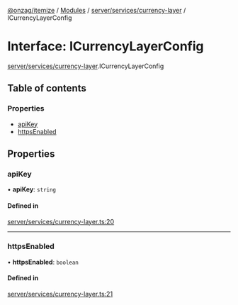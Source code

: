 [@onzag/itemize](../README.md) / [Modules](../modules.md) / [server/services/currency-layer](../modules/server_services_currency_layer.md) / ICurrencyLayerConfig

# Interface: ICurrencyLayerConfig

[server/services/currency-layer](../modules/server_services_currency_layer.md).ICurrencyLayerConfig

## Table of contents

### Properties

- [apiKey](server_services_currency_layer.ICurrencyLayerConfig.md#apikey)
- [httpsEnabled](server_services_currency_layer.ICurrencyLayerConfig.md#httpsenabled)

## Properties

### apiKey

• **apiKey**: `string`

#### Defined in

[server/services/currency-layer.ts:20](https://github.com/onzag/itemize/blob/5c2808d3/server/services/currency-layer.ts#L20)

___

### httpsEnabled

• **httpsEnabled**: `boolean`

#### Defined in

[server/services/currency-layer.ts:21](https://github.com/onzag/itemize/blob/5c2808d3/server/services/currency-layer.ts#L21)
